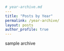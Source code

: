 ```yaml
# year-archive.md
---
title: "Posts by Year"
permalink: /year-archive/
layout: posts
author_profile: true
---
```

sample archive



